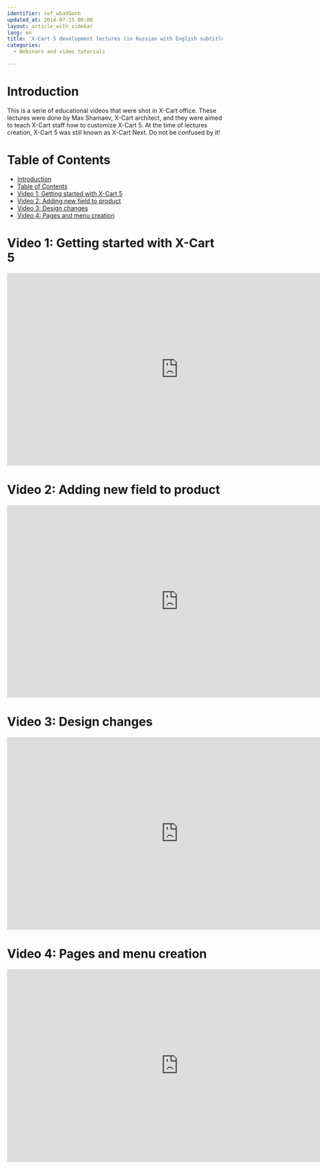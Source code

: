 ```yaml
---
identifier: ref_wbaVGonh
updated_at: 2014-07-15 00:00
layout: article_with_sidebar
lang: en
title: 'X-Cart 5 development lectures (in Russian with English subtitles)'
categories:
  - Webinars and video tutorials

---
```



# Introduction

This is a serie of educational videos that were shot in X-Cart office. These lectures were done by Max Shamaev, X-Cart architect, and they were aimed to teach X-Cart staff how to customize X-Cart 5\. At the time of lectures creation, X-Cart 5 was still known as X-Cart Next. Do not be confused by it!

# Table of Contents

*   [Introduction](#introduction)
*   [Table of Contents](#table-of-contents)
*   [Video 1: Getting started with X-Cart 5](#video-1:-getting-started-with-x-cart-5)
*   [Video 2: Adding new field to product](#video-2:-adding-new-field-to-product)
*   [Video 3: Design changes](#video-3:-design-changes)
*   [Video 4: Pages and menu creation](#video-4:-pages-and-menu-creation)

# Video 1: Getting started with X-Cart 5

<iframe class="youtube-player" type="text/html" style="width: 800px; height: 450px" src="http://www.youtube.com/embed/06mzCyRDoxY" frameborder="0"></iframe>

# Video 2: Adding new field to product

<iframe class="youtube-player" type="text/html" style="width: 800px; height: 450px" src="http://www.youtube.com/embed/fd8Lbswj80s" frameborder="0"></iframe>

# Video 3: Design changes

<iframe class="youtube-player" type="text/html" style="width: 800px; height: 450px" src="http://www.youtube.com/embed/VdLF56ij0NQ" frameborder="0"></iframe>

# Video 4: Pages and menu creation

<iframe class="youtube-player" type="text/html" style="width: 800px; height: 450px" src="http://www.youtube.com/embed/72_dx9pmWxU" frameborder="0"></iframe>